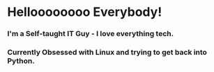 # Helloooooooo Everybody!
###
### I'm a Self-taught IT Guy - I love everything tech.
### Currently Obsessed with Linux and trying to get back into Python.
